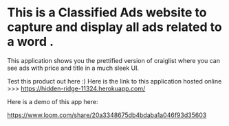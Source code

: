 # This is a Classified Ads website to capture and display all ads related to a word .

This application shows you the prettified version of craiglist where you can see ads with price and title in a much sleek UI.

Test this product out here :) 
Here is the link to this application hosted online >>> https://hidden-ridge-11324.herokuapp.com/

Here is a demo of this app here:

https://www.loom.com/share/20a3348675db4bdaba1a046f93d35603
